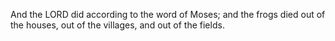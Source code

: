 And the LORD did according to the word of Moses; and the frogs died out of the houses, out of the villages, and out of the fields.
